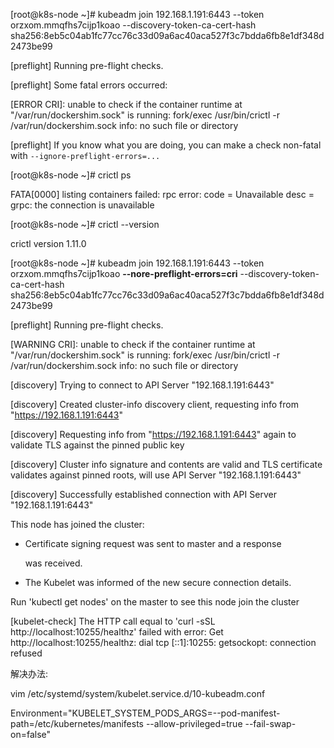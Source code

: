 [root@k8s-node ~]# kubeadm join 192.168.1.191:6443 --token orzxom.mmqfhs7cijp1koao --discovery-token-ca-cert-hash sha256:8eb5c04ab1fc77cc76c33d09a6ac40aca527f3c7bdda6fb8e1df348d2473be99

[preflight] Running pre-flight checks.

[preflight] Some fatal errors occurred:

[ERROR CRI]: unable to check if the container runtime at "/var/run/dockershim.sock" is running: fork/exec /usr/bin/crictl -r /var/run/dockershim.sock info: no such file or directory

[preflight] If you know what you are doing, you can make a check non-fatal with `--ignore-preflight-errors=...`

[root@k8s-node ~]# crictl ps

FATA[0000] listing containers failed: rpc error: code = Unavailable desc = grpc: the connection is unavailable 

[root@k8s-node ~]# crictl --version

crictl version 1.11.0

[root@k8s-node ~]# kubeadm join 192.168.1.191:6443 --token orzxom.mmqfhs7cijp1koao **--nore-preflight-errors=cri** --discovery-token-ca-cert-hash sha256:8eb5c04ab1fc77cc76c33d09a6ac40aca527f3c7bdda6fb8e1df348d2473be99

[preflight] Running pre-flight checks.

[WARNING CRI]: unable to check if the container runtime at "/var/run/dockershim.sock" is running: fork/exec /usr/bin/crictl -r /var/run/dockershim.sock info: no such file or directory

[discovery] Trying to connect to API Server "192.168.1.191:6443"

[discovery] Created cluster-info discovery client, requesting info from "https://192.168.1.191:6443"

[discovery] Requesting info from "https://192.168.1.191:6443" again to validate TLS against the pinned public key

[discovery] Cluster info signature and contents are valid and TLS certificate validates against pinned roots, will use API Server "192.168.1.191:6443"

[discovery] Successfully established connection with API Server "192.168.1.191:6443"

This node has joined the cluster:

* Certificate signing request was sent to master and a response

  was received.
  
* The Kubelet was informed of the new secure connection details.

Run 'kubectl get nodes' on the master to see this node join the cluster




[kubelet-check] The HTTP call equal to 'curl -sSL http://localhost:10255/healthz' failed with error: Get http://localhost:10255/healthz: dial tcp [::1]:10255: getsockopt: connection refused





解决办法:

vim /etc/systemd/system/kubelet.service.d/10-kubeadm.conf

Environment="KUBELET_SYSTEM_PODS_ARGS=--pod-manifest-path=/etc/kubernetes/manifests --allow-privileged=true --fail-swap-on=false"




